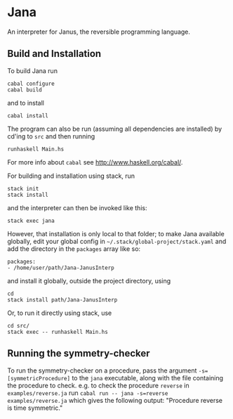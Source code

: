 
# Jana

An interpreter for Janus, the reversible programming language.

## Build and Installation

To build Jana run

    cabal configure
    cabal build

and to install

    cabal install

The program can also be run (assuming all dependencies are installed) by cd'ing
to `src` and then running

    runhaskell Main.hs

For more info about `cabal` see http://www.haskell.org/cabal/.

For building and installation using stack, run

    stack init
    stack install

and the interpreter can then be invoked like this:

    stack exec jana

However, that installation is only local to that folder; to make Jana available
globally, edit your global config in `~/.stack/global-project/stack.yaml`
and add the directory in the `packages` array like so:

    packages:
    - /home/user/path/Jana-JanusInterp

and install it globally, outside the project directory, using

    cd
    stack install path/Jana-JanusInterp

Or, to run it directly using stack, use

    cd src/
    stack exec -- runhaskell Main.hs

## Running the symmetry-checker
To run the symmetry-checker on a procedure, pass the argument 
`-s=[symmetricProcedure]` to the `jana` executable, along with the file containing the procedure to check.
e.g. to check the procedure `reverse` in `examples/reverse.ja` run
`cabal run -- jana -s=reverse examples/reverse.ja` which gives the following output: "Procedure reverse is time symmetric."
